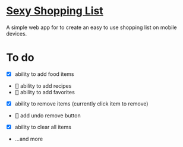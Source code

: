 # [Sexy Shopping List](http://jlassos.github.io/sexy-shopping-list/)
A simple web app for to create an easy to use shopping list on mobile devices.

# To do
* [X] ability to add food items
* [] ability to add recipes
* [] ability to add favorites
* [X] ability to remove items (currently click item to remove)
* [] add undo remove button
* [X] ability to clear all items
* ...and more
